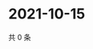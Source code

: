 # 2021-10-15

共 0 条

<!-- BEGIN WEIBO -->
<!-- 最后更新时间 Fri Oct 15 2021 17:13:52 GMT+0800 (China Standard Time) -->

<!-- END WEIBO -->

